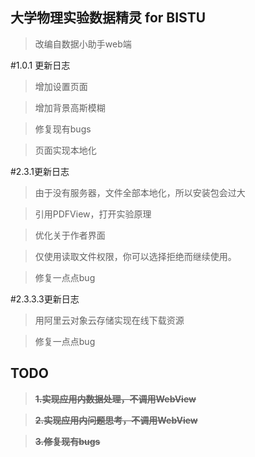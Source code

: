 ## 大学物理实验数据精灵 for BISTU

> 改编自数据小助手web端

#1.0.1 更新日志
>增加设置页面

>增加背景高斯模糊

>修复现有bugs

>页面实现本地化

#2.3.1更新日志
>由于没有服务器，文件全部本地化，所以安装包会过大

>引用PDFView，打开实验原理

>优化关于作者界面

>仅使用读取文件权限，你可以选择拒绝而继续使用。

>修复一点点bug

#2.3.3.3更新日志

>用阿里云对象云存储实现在线下载资源

>修复一点点bug


## TODO
> **~~1.实现应用内数据处理，不调用WebView~~**

> **~~2.实现应用内问题思考，不调用WebView~~**

> **~~3.修复现有bugs~~**

